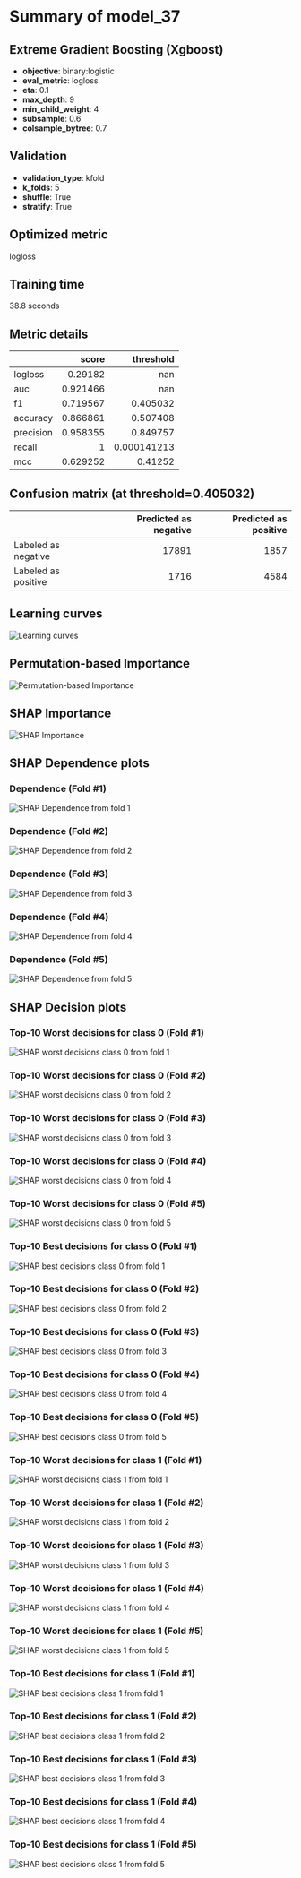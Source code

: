# Summary of model_37

## Extreme Gradient Boosting (Xgboost)
- **objective**: binary:logistic
- **eval_metric**: logloss
- **eta**: 0.1
- **max_depth**: 9
- **min_child_weight**: 4
- **subsample**: 0.6
- **colsample_bytree**: 0.7

## Validation
 - **validation_type**: kfold
 - **k_folds**: 5
 - **shuffle**: True
 - **stratify**: True

## Optimized metric
logloss

## Training time

38.8 seconds

## Metric details
|           |    score |     threshold |
|:----------|---------:|--------------:|
| logloss   | 0.29182  | nan           |
| auc       | 0.921466 | nan           |
| f1        | 0.719567 |   0.405032    |
| accuracy  | 0.866861 |   0.507408    |
| precision | 0.958355 |   0.849757    |
| recall    | 1        |   0.000141213 |
| mcc       | 0.629252 |   0.41252     |


## Confusion matrix (at threshold=0.405032)
|                     |   Predicted as negative |   Predicted as positive |
|:--------------------|------------------------:|------------------------:|
| Labeled as negative |                   17891 |                    1857 |
| Labeled as positive |                    1716 |                    4584 |

## Learning curves
![Learning curves](learning_curves.png)

## Permutation-based Importance
![Permutation-based Importance](permutation_importance.png)

## SHAP Importance
![SHAP Importance](shap_importance.png)

## SHAP Dependence plots

### Dependence (Fold #1)
![SHAP Dependence from fold 1](learner_1_shap_dependence.png)
### Dependence (Fold #2)
![SHAP Dependence from fold 2](learner_2_shap_dependence.png)
### Dependence (Fold #3)
![SHAP Dependence from fold 3](learner_3_shap_dependence.png)
### Dependence (Fold #4)
![SHAP Dependence from fold 4](learner_4_shap_dependence.png)
### Dependence (Fold #5)
![SHAP Dependence from fold 5](learner_5_shap_dependence.png)

## SHAP Decision plots

### Top-10 Worst decisions for class 0 (Fold #1)
![SHAP worst decisions class 0 from fold 1](learner_1_shap_class_0_worst_decisions.png)
### Top-10 Worst decisions for class 0 (Fold #2)
![SHAP worst decisions class 0 from fold 2](learner_2_shap_class_0_worst_decisions.png)
### Top-10 Worst decisions for class 0 (Fold #3)
![SHAP worst decisions class 0 from fold 3](learner_3_shap_class_0_worst_decisions.png)
### Top-10 Worst decisions for class 0 (Fold #4)
![SHAP worst decisions class 0 from fold 4](learner_4_shap_class_0_worst_decisions.png)
### Top-10 Worst decisions for class 0 (Fold #5)
![SHAP worst decisions class 0 from fold 5](learner_5_shap_class_0_worst_decisions.png)
### Top-10 Best decisions for class 0 (Fold #1)
![SHAP best decisions class 0 from fold 1](learner_1_shap_class_0_best_decisions.png)
### Top-10 Best decisions for class 0 (Fold #2)
![SHAP best decisions class 0 from fold 2](learner_2_shap_class_0_best_decisions.png)
### Top-10 Best decisions for class 0 (Fold #3)
![SHAP best decisions class 0 from fold 3](learner_3_shap_class_0_best_decisions.png)
### Top-10 Best decisions for class 0 (Fold #4)
![SHAP best decisions class 0 from fold 4](learner_4_shap_class_0_best_decisions.png)
### Top-10 Best decisions for class 0 (Fold #5)
![SHAP best decisions class 0 from fold 5](learner_5_shap_class_0_best_decisions.png)
### Top-10 Worst decisions for class 1 (Fold #1)
![SHAP worst decisions class 1 from fold 1](learner_1_shap_class_1_worst_decisions.png)
### Top-10 Worst decisions for class 1 (Fold #2)
![SHAP worst decisions class 1 from fold 2](learner_2_shap_class_1_worst_decisions.png)
### Top-10 Worst decisions for class 1 (Fold #3)
![SHAP worst decisions class 1 from fold 3](learner_3_shap_class_1_worst_decisions.png)
### Top-10 Worst decisions for class 1 (Fold #4)
![SHAP worst decisions class 1 from fold 4](learner_4_shap_class_1_worst_decisions.png)
### Top-10 Worst decisions for class 1 (Fold #5)
![SHAP worst decisions class 1 from fold 5](learner_5_shap_class_1_worst_decisions.png)
### Top-10 Best decisions for class 1 (Fold #1)
![SHAP best decisions class 1 from fold 1](learner_1_shap_class_1_best_decisions.png)
### Top-10 Best decisions for class 1 (Fold #2)
![SHAP best decisions class 1 from fold 2](learner_2_shap_class_1_best_decisions.png)
### Top-10 Best decisions for class 1 (Fold #3)
![SHAP best decisions class 1 from fold 3](learner_3_shap_class_1_best_decisions.png)
### Top-10 Best decisions for class 1 (Fold #4)
![SHAP best decisions class 1 from fold 4](learner_4_shap_class_1_best_decisions.png)
### Top-10 Best decisions for class 1 (Fold #5)
![SHAP best decisions class 1 from fold 5](learner_5_shap_class_1_best_decisions.png)